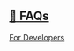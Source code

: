 ## [📄️<!-- --> <!-- -->FAQs](/docs/troubleshooting/faq.md)

[For Developers](/docs/troubleshooting/faq.md)
